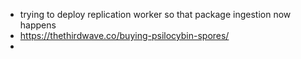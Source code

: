 - trying to deploy replication worker so that package ingestion now happens
- https://thethirdwave.co/buying-psilocybin-spores/
-